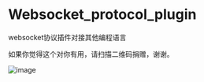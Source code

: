 # Websocket_protocol_plugin
websocket协议插件对接其他编程语言

如果你觉得这个对你有用，请扫描二维码捐赠，谢谢。

![image](https://raw.githubusercontent.com/Saint-Theana/Websocket_protocol_plugin/master/img/Donet.png)